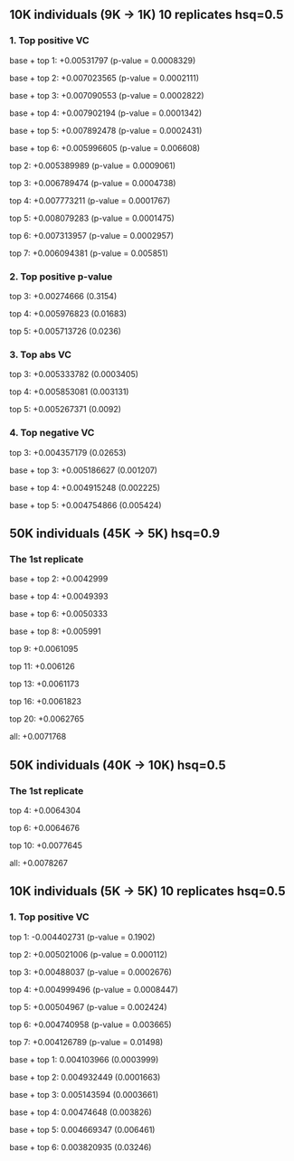 ## 10K individuals (9K -> 1K) 10 replicates hsq=0.5
### 1. Top positive VC
base + top 1: +0.00531797 (p-value = 0.0008329)

base + top 2: +0.007023565 (p-value = 0.0002111)

base + top 3: +0.007090553 (p-value = 0.0002822)

base + top 4: +0.007902194 (p-value = 0.0001342)

base + top 5: +0.007892478 (p-value = 0.0002431)

base + top 6: +0.005996605 (p-value = 0.006608)


top 2: +0.005389989 (p-value = 0.0009061)

top 3: +0.006789474 (p-value = 0.0004738)

top 4: +0.007773211 (p-value = 0.0001767)

top 5: +0.008079283 (p-value = 0.0001475)

top 6: +0.007313957 (p-value = 0.0002957)

top 7: +0.006094381 (p-value = 0.005851)


### 2. Top positive p-value
top 3: +0.00274666 (0.3154)

top 4: +0.005976823 (0.01683)

top 5: +0.005713726 (0.0236)

### 3. Top abs VC
top 3: +0.005333782 (0.0003405)

top 4: +0.005853081 (0.003131)

top 5: +0.005267371 (0.0092)

### 4. Top negative VC
top 3: +0.004357179 (0.02653)

base + top 3: +0.005186627 (0.001207)

base + top 4: +0.004915248 (0.002225)

base + top 5: +0.004754866 (0.005424)

## 50K individuals (45K -> 5K) hsq=0.9
### The 1st replicate
base + top 2: +0.0042999

base + top 4: +0.0049393

base + top 6: +0.0050333

base + top 8: +0.005991

top 9: +0.0061095

top 11: +0.006126

top 13: +0.0061173

top 16: +0.0061823

top 20: +0.0062765

all: +0.0071768

## 50K individuals (40K -> 10K) hsq=0.5
### The 1st replicate
top 4: +0.0064304

top 6: +0.0064676

top 10: +0.0077645

all: +0.0078267

## 10K individuals (5K -> 5K) 10 replicates hsq=0.5
### 1. Top positive VC
top 1: -0.004402731 (p-value = 0.1902)

top 2: +0.005021006 (p-value = 0.000112)

top 3: +0.00488037 (p-value = 0.0002676)

top 4: +0.004999496 (p-value = 0.0008447)

top 5: +0.00504967 (p-value = 0.002424)

top 6: +0.004740958 (p-value = 0.003665)

top 7: +0.004126789 (p-value = 0.01498)

base + top 1: 0.004103966 (0.0003999)

base + top 2: 0.004932449 (0.0001663)

base + top 3: 0.005143594 (0.0003661)

base + top 4: 0.00474648 (0.003826)

base + top 5: 0.004669347 (0.006461)

base + top 6: 0.003820935 (0.03246)
